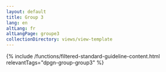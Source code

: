 ```yaml
---
layout: default
title: Group 3
lang: en
altLang: fr
altLangPage: groupe3
collectionDirectory: views/view-template
---
```


{% include /functions/filtered-standard-guideline-content.html relevantTags="dpgn-group-group3" %}
